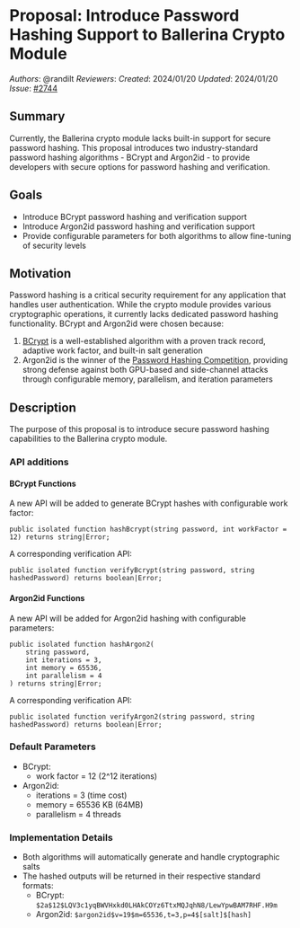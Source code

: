 # Proposal: Introduce Password Hashing Support to Ballerina Crypto Module

*Authors*: @randilt
*Reviewers*: 
*Created*: 2024/01/20
*Updated*: 2024/01/20
*Issue*: [#2744](https://github.com/ballerina-platform/ballerina-library/issues/2744)

## Summary

Currently, the Ballerina crypto module lacks built-in support for secure password hashing. This proposal introduces two industry-standard password hashing algorithms - BCrypt and Argon2id - to provide developers with secure options for password hashing and verification.

## Goals

- Introduce BCrypt password hashing and verification support
- Introduce Argon2id password hashing and verification support
- Provide configurable parameters for both algorithms to allow fine-tuning of security levels

## Motivation

Password hashing is a critical security requirement for any application that handles user authentication. While the crypto module provides various cryptographic operations, it currently lacks dedicated password hashing functionality. BCrypt and Argon2id were chosen because:

1. [BCrypt](https://en.wikipedia.org/wiki/Bcrypt) is a well-established algorithm with a proven track record, adaptive work factor, and built-in salt generation
2. Argon2id is the winner of the [Password Hashing Competition](https://www.password-hashing.net/), providing strong defense against both GPU-based and side-channel attacks through configurable memory, parallelism, and iteration parameters

## Description

The purpose of this proposal is to introduce secure password hashing capabilities to the Ballerina crypto module.

### API additions

#### BCrypt Functions

A new API will be added to generate BCrypt hashes with configurable work factor:

```ballerina
public isolated function hashBcrypt(string password, int workFactor = 12) returns string|Error;
```

A corresponding verification API:

```ballerina
public isolated function verifyBcrypt(string password, string hashedPassword) returns boolean|Error;
```

#### Argon2id Functions

A new API will be added for Argon2id hashing with configurable parameters:

```ballerina
public isolated function hashArgon2(
    string password,
    int iterations = 3,
    int memory = 65536,
    int parallelism = 4
) returns string|Error;
```

A corresponding verification API:

```ballerina
public isolated function verifyArgon2(string password, string hashedPassword) returns boolean|Error;
```

### Default Parameters

- BCrypt:
  - work factor = 12 (2^12 iterations)
- Argon2id:
  - iterations = 3 (time cost)
  - memory = 65536 KB (64MB)
  - parallelism = 4 threads

### Implementation Details

- Both algorithms will automatically generate and handle cryptographic salts
- The hashed outputs will be returned in their respective standard formats:
  - BCrypt: `$2a$12$LQV3c1yqBWVHxkd0LHAkCOYz6TtxMQJqhN8/LewYpwBAM7RHF.H9m`
  - Argon2id: `$argon2id$v=19$m=65536,t=3,p=4$[salt]$[hash]`